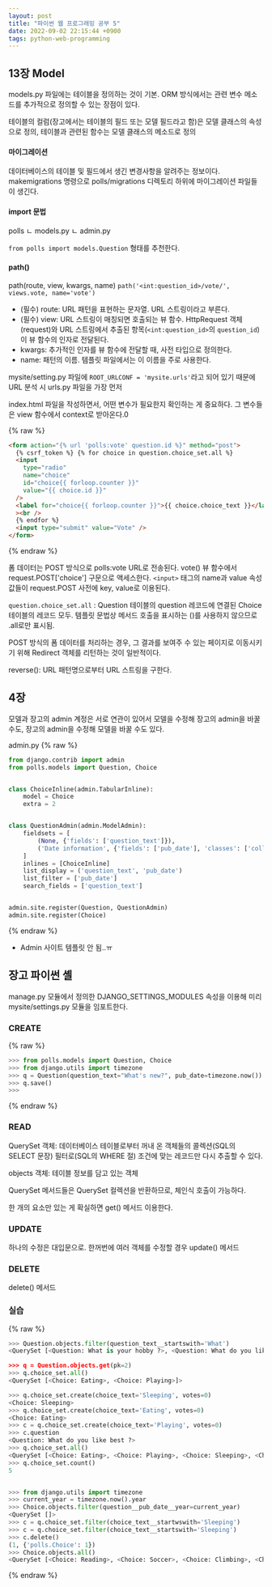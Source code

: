 ```yaml
---
layout: post
title: "파이썬 웹 프로그래밍 공부 5"
date: 2022-09-02 22:15:44 +0900
tags: python-web-programming
---
```


## 13장 Model

models.py 파일에는 테이블을 정의하는 것이 기본.
ORM 방식에서는 관련 변수 메소드를 추가적으로 정의할 수 있는 장점이 있다.

테이블의 컬럼(장고에서는 테이블의 필드 또는 모델 필드라고 함)은 모델 클래스의 속성으로 정의, 테이블과 관련된 함수는 모델 클래스의 메소드로 정의

#### 마이그레이션

데이터베이스의 테이블 및 필드에서 생긴 변경사항을 알려주는 정보이다.
makemigrations 명령으로 polls/migrations 디렉토리 하위에 마이그레이션 파일들이 생긴다.

#### import 문법

polls
ㄴ models.py
ㄴ admin.py

`from polls import models.Question` 형태를 추천한다.

#### path()

path(route, view, kwargs, name)
`path('<int:question_id>/vote/', views.vote, name='vote')`

- (필수) route: URL 패턴을 표현하는 문자열. URL 스트링이라고 부른다.
- (필수) view: URL 스트링이 매칭되면 호출되는 뷰 함수. HttpRequest 객체(request)와 URL 스트링에서 추출된 항목(`<int:question_id>`의 `question_id`)이 뷰 함수의 인자로 전달된다.
- kwargs: 추가적인 인자를 뷰 함수에 전달할 때, 사전 타입으로 정의한다.
- name: 패턴의 이름. 템플릿 파일에서는 이 이름을 주로 사용한다.

mysite/setting.py 파일에 `ROOT_URLCONF = 'mysite.urls'`라고 되어 있기 때문에 URL 분석 시 urls.py 파일을 가장 먼저

index.html 파일을 작성하면서, 어떤 변수가 필요한지 확인하는 게 중요하다. 그 변수들은 view 함수에서 context로 받아온다.0

{% raw %}

```html
<form action="{% url 'polls:vote' question.id %}" method="post">
  {% csrf_token %} {% for choice in question.choice_set.all %}
  <input
    type="radio"
    name="choice"
    id="choice{{ forloop.counter }}"
    value="{{ choice.id }}"
  />
  <label for="choice{{ forloop.counter }}">{{ choice.choice_text }}</label
  ><br />
  {% endfor %}
  <input type="submit" value="Vote" />
</form>
```

{% endraw %}

폼 데이터는 POST 방식으로 polls:vote URL로 전송된다. vote() 뷰 함수에서 request.POST['choice'] 구문으로 액세스한다. `<input>` 태그의 name과 value 속성값들이 request.POST 사전에 key, value로 이용된다.

`question.choice_set.all` : Question 테이블의 question 레코드에 연결된 Choice 테이블의 레코드 모두. 템플릿 문법상 메서드 호출을 표시하는 ()를 사용하지 않으므로 .all로만 표시됨.

POST 방식의 폼 데이터를 처리하는 경우, 그 결과를 보여주 수 있는 페이지로 이동시키기 위해 Redirect 객체를 리턴하는 것이 일반적이다.

reverse(): URL 패턴명으로부터 URL 스트링을 구한다.

## 4장

모델과 장고의 admin 계정은 서로 연관이 있어서
모델을 수정해 장고의 admin을 바꿀 수도, 장고의 admin을 수정해 모델을 바꿀 수도 있다.

admin.py
{% raw %}

```python
from django.contrib import admin
from polls.models import Question, Choice


class ChoiceInline(admin.TabularInline):
    model = Choice
    extra = 2


class QuestionAdmin(admin.ModelAdmin):
    fieldsets = [
        (None, {'fields': ['question_text']}),
        ('Date information', {'fields': ['pub_date'], 'classes': ['collapse']}),
    ]
    inlines = [ChoiceInline]
    list_display = ('question_text', 'pub_date')
    list_filter = ['pub_date']
    search_fields = ['question_text']


admin.site.register(Question, QuestionAdmin)
admin.site.register(Choice)


```

{% endraw %}

- Admin 사이트 템플릿 안 됨..ㅠ

## 장고 파이썬 셸

manage.py 모듈에서 정의한 DJANGO_SETTINGS_MODULES 속성을 이용해 미리 mysite/settings.py 모듈을 임포트한다.

### CREATE

{% raw %}

```python
>>> from polls.models import Question, Choice
>>> from django.utils import timezone
>>> q = Question(question_text="What's new?", pub_date=timezone.now())
>>> q.save()
>>>

```

{% endraw %}

### READ

QuerySet 객체: 데이터베이스 테이블로부터 꺼내 온 객체들의 콜렉션(SQL의 SELECT 문장) 필터로(SQL의 WHERE 절) 조건에 맞는 레코드만 다시 추출할 수 있다.

objects 객체: 테이블 정보를 담고 있는 객체

QuerySet 메서드들은 QuerySet 컬렉션을 반환하므로, 체인식 호출이 가능하다.

한 개의 요소만 있는 게 확실하면 get() 메서드 이용한다.

### UPDATE

하나의 수정은 대입문으로.
한꺼번에 여러 객체를 수정할 경우 update() 메서드

### DELETE

delete() 메서드

### 실습

{% raw %}

```python
>>> Question.objects.filter(question_text__startswith='What')
<QuerySet [<Question: What is your hobby ?>, <Question: What do you like best ?>, <Question: What's new ?>, <Question: What's new?>, <Question: What's new~~?>]>

>>> q = Question.objects.get(pk=2)
>>> q.choice_set.all()
<QuerySet [<Choice: Eating>, <Choice: Playing>]>

>>> q.choice_set.create(choice_text='Sleeping', votes=0)
<Choice: Sleeping>
>>> q.choice_set.create(choice_text='Eating', votes=0)
<Choice: Eating>
>>> c = q.choice_set.create(choice_text='Playing', votes=0)
>>> c.question
<Question: What do you like best ?>
>>> q.choice_set.all()
<QuerySet [<Choice: Eating>, <Choice: Playing>, <Choice: Sleeping>, <Choice: Eating>, <Choice: Playing>]>
>>> q.choice_set.count()
5


>>> from django.utils import timezone
>>> current_year = timezone.now().year
>>> Choice.objects.filter(question__pub_date__year=current_year)
<QuerySet []>
>>> c = q.choice_set.filter(choice_text__startwswith='Sleeping')
>>> c = q.choice_set.filter(choice_text__startswith='Sleeping')
>>> c.delete()
(1, {'polls.Choice': 1})
>>> Choice.objects.all()
<QuerySet [<Choice: Reading>, <Choice: Soccer>, <Choice: Climbing>, <Choice: Seoul>, <Choice: Daejeon>, <Choice: Jeju>, <Choice: Eating>, <Choice: Playing>, <Choice: Eating>, <Choice: Playing>]>
```

{% endraw %}
